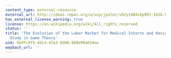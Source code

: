 ```yaml
---
content_type: external-resource
external_url: http://ideas.repec.org/a/ucp/jpolec/v92y1984i6p991-1016.html
has_external_license_warning: true
license: https://en.wikipedia.org/wiki/All_rights_reserved
status: ''
title: 'The Evolution of the Labor Market for Medical Interns and Residents: A Case
  Study in Game Theory'
uid: de9fc9f5-ddc4-47a3-9d88-880e90a018ee
wayback_url: ''
---
```

